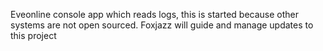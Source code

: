 Eveonline console app which reads logs, this is started because other systems are not open sourced.
Foxjazz will guide and manage updates to this project

